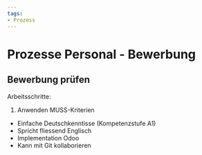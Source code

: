```yaml
---
tags:
- Prozess
---
```

# Prozesse Personal - Bewerbung

## Bewerbung prüfen

Arbeitsschritte:
1. Anwenden MUSS-Kriterien

* Einfache Deutschkenntisse (Kompetenzstufe A1)
* Spricht fliessend Englisch
* Implementation Odoo
* Kann mit Git kollaborieren